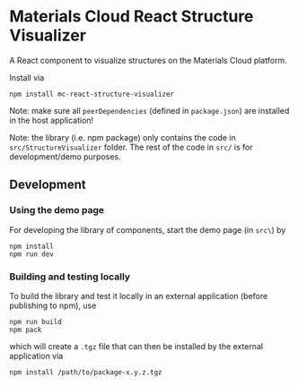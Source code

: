 # Materials Cloud React Structure Visualizer

A React component to visualize structures on the Materials Cloud platform.

Install via

```
npm install mc-react-structure-visualizer
```

Note: make sure all `peerDependencies` (defined in `package.json`) are installed in the host application!

Note: the library (i.e. npm package) only contains the code in `src/StructureVisualizer` folder. The rest of the code in `src/` is for development/demo purposes.

## Development

### Using the demo page

For developing the library of components, start the demo page (in `src\`) by

```
npm install
npm run dev
```

### Building and testing locally

To build the library and test it locally in an external application (before publishing to npm), use

```
npm run build
npm pack
```

which will create a `.tgz` file that can then be installed by the external application via

```
npm install /path/to/package-x.y.z.tgz
```
